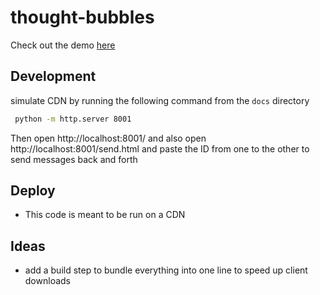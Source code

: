 # thought-bubbles
Check out the demo [here](https://shacon.github.io/thought-bubbles/)

## Development
simulate CDN by running the following command from the `docs` directory 
```bash
 python -m http.server 8001
```
Then open http://localhost:8001/
and also open http://localhost:8001/send.html
and paste the ID from one to the other to send messages back and forth

## Deploy
- This code is meant to be run on a CDN

## Ideas
- add a build step to bundle everything into one line to speed up client downloads

